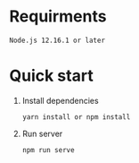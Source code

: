 # Requirments
   ~~~~
   Node.js 12.16.1 or later
   ~~~~
# Quick start
1. Install dependencies
   ~~~~
   yarn install or npm install
   ~~~~
1. Run server
   ~~~~
   npm run serve
   ~~~~